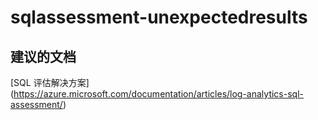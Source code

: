 
<properties
    pageTitle="sqlassessment-unexpectedresults"
    description="与 SQL 评估相关的问题：意外结果"
    service="microsoft.operationalinsights"
    resource="operationalinsightsaccounts"
    authors="adoylemsft"
    displayorder=""
    selfHelpType="generic"
    supportTopicIds="32536705"
    resourceTags=""
    productPesIds="15725"
    cloudEnvironments="public, Blackforest, Fairfax"
/>


# <a name="sqlassessment-unexpectedresults"></a>sqlassessment-unexpectedresults


## <a name="recommended-documents"></a>**建议的文档**
[SQL 评估解决方案] (https://azure.microsoft.com/documentation/articles/log-analytics-sql-assessment/)


<!--HONumber=Dec16_HO1-->


